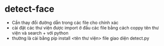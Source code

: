 # detect-face
- Cần thay đổi đường dẫn trong các file cho chính xác
- cài đặt các thư viện được import ở đầu các file bằng cách coppy tên thư viện và search +  với python
- thường là cài bằng pip install <tên thư viện>
file giao diện detect.py